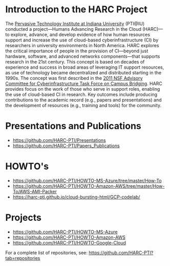 
# Introduction to the HARC Project

The [Pervasive Technology Institute at Indiana University](https://pti.iu.edu/) (PTI@IU) conducted a project—Humans Advancing Research in the Cloud (HARC)—to explore, advance, and develop evidence of how human resources support and increase the use of cloud-based cyberinfrastructure (CI) by researchers in university environments in North America.  HARC explores the critical importance of people in the provision of CI—beyond just hardware, software, and advanced networks components—that supports research in the 21st century. This concept is based on decades of experience and success in broad areas of leveraging IT support resources, as use of technology became decentralized and distributed starting in the 1990s. The concept was first described in the [2011 NSF Advisory Committee for Cyberinfrastructure Task Force on Campus Bridging](https://www.nsf.gov/cise/oac/taskforces/TaskForceReport_CampusBridging.pdf).  HARC provides focus on the work of those who serve in support roles, enabling the use of cloud-based CI in research.  Key outcomes include producing contributions to the academic record (e.g., papers and presentations) and the development of resources (e.g., training and tools) for the community. 

# Presentations and Publications
- <https://github.com/HARC-PTI/Presentations>
- <https://github.com/HARC-PTI/Papers_Publications>

# HOWTO's
- <https://github.com/HARC-PTI/HOWTO-MS-Azure/tree/master/How-To>
- <https://github.com/HARC-PTI/HOWTO-Amazon-AWS/tree/master/How-To/AWS-AMI-Packer>
- <https://harc-pti.github.io/cloud-bursting-html/GCP-codelab/>


# Projects
- <https://github.com/HARC-PTI/HOWTO-MS-Azure>
- <https://github.com/HARC-PTI/HOWTO-Amazon-AWS>
- <https://github.com/HARC-PTI/HOWTO-Google-Cloud>

For a complete list of repositories, see: <https://github.com/HARC-PTI?tab=repositories>
